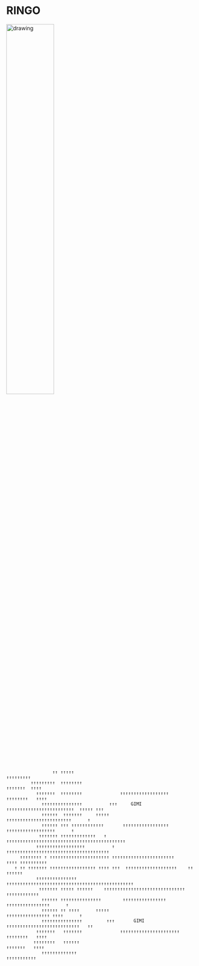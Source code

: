 # RINGO

<img src="https://github.com/RingoMar/RingoMar/assets/28763332/09bad35d-66d4-49ae-8030-beaa519ad1b8" alt="drawing" style="width:50%;"/>


                     ↑↑ ↑↑↑↑↑                                                ↑↑↑↑↑↑↑↑↑              
             ↑↑↑↑↑↑↑↑↑  ↑↑↑↑↑↑↑↑                                          ↑↑↑↑↑↑↑  ↑↑↑↑             
               ↑↑↑↑↑↑↑  ↑↑↑↑↑↑↑↑              ↑↑↑↑↑↑↑↑↑↑↑↑↑↑↑↑↑↑         ↑↑↑↑↑↑↑↑   ↑↑↑↑            
                 ↑↑↑↑↑↑↑↑↑↑↑↑↑↑↑          ↑↑↑     GIMI  ↑↑↑↑↑↑↑↑↑↑↑↑↑↑↑↑↑↑↑↑↑↑↑↑↑  ↑↑↑↑↑ ↑↑↑        
                 ↑↑↑↑↑↑  ↑↑↑↑↑↑↑     ↑↑↑↑↑                    ↑↑↑↑↑↑↑↑↑↑↑↑↑↑↑↑↑↑↑↑↑↑↑↑      ↑       
                 ↑↑↑↑↑↑ ↑↑↑ ↑↑↑↑↑↑↑↑↑↑↑↑       ↑↑↑↑↑↑↑↑↑↑↑↑↑↑↑↑↑    ↑↑↑↑↑↑↑↑↑↑↑↑↑↑↑↑↑↑      ↑       
                ↑↑↑↑↑↑↑ ↑↑↑↑↑↑↑↑↑↑↑↑↑   ↑ ↑↑↑↑↑↑↑↑↑↑↑↑↑↑↑↑↑↑↑↑↑↑↑↑↑↑↑↑↑↑↑↑↑↑↑↑↑↑↑↑↑↑↑↑              
               ↑↑↑↑↑↑↑↑↑↑↑↑↑↑↑↑↑↑          ↑    ↑↑↑↑↑↑↑↑↑↑↑↑↑↑↑↑↑↑↑↑↑↑↑↑↑↑↑↑↑↑↑↑↑↑↑↑↑↑              
         ↑↑↑↑↑↑↑↑ ↑ ↑↑↑↑↑↑↑↑↑↑↑↑↑↑↑↑↑↑↑↑↑↑ ↑↑↑↑↑↑↑↑↑↑↑↑↑↑↑↑↑↑↑↑↑↑↑     ↑↑↑↑ ↑↑↑↑↑↑↑↑↑↑              
       ↑ ↑↑ ↑↑↑↑↑↑↑ ↑↑↑↑↑↑↑↑↑↑↑↑↑↑↑↑↑ ↑↑↑↑ ↑↑↑  ↑↑↑↑↑↑↑↑↑↑↑↑↑↑↑↑↑↑↑    ↑↑       ↑↑↑↑↑↑              
               ↑↑↑↑↑↑↑↑↑↑↑↑↑↑↑         ↑↑↑↑↑↑↑↑↑↑↑↑↑↑↑↑↑↑↑↑↑↑↑↑↑↑↑↑↑↑↑↑↑↑↑↑↑↑↑↑↑↑↑↑↑↑↑              
                ↑↑↑↑↑↑↑ ↑↑↑↑↑ ↑↑↑↑↑↑    ↑↑↑↑↑↑↑↑↑↑↑↑↑↑↑↑↑↑↑↑↑↑↑↑↑↑↑↑↑↑    ↑↑↑↑↑↑↑↑↑↑↑↑              
                 ↑↑↑↑↑↑ ↑↑↑↑↑↑↑↑↑↑↑↑↑↑↑        ↑↑↑↑↑↑↑↑↑↑↑↑↑↑↑↑       ↑↑↑↑↑↑↑↑↑↑↑↑↑↑↑↑      ↑       
                 ↑↑↑↑↑↑ ↑↑ ↑↑↑↑      ↑↑↑↑↑                       ↑↑↑↑↑↑↑↑↑↑↑↑↑↑↑↑ ↑↑↑↑      ↑       
                 ↑↑↑↑↑↑↑↑↑↑↑↑↑↑↑         ↑↑↑       GIMI      ↑↑↑↑↑↑↑↑↑↑↑↑↑↑↑↑↑↑↑↑↑↑↑↑↑↑↑   ↑↑       
               ↑↑↑↑↑↑↑   ↑↑↑↑↑↑↑              ↑↑↑↑↑↑↑↑↑↑↑↑↑↑↑↑↑↑↑↑↑↑     ↑↑↑↑↑↑↑↑   ↑↑↑↑            
              ↑↑↑↑↑↑↑↑   ↑↑↑↑↑↑                                           ↑↑↑↑↑↑↑   ↑↑↑↑            
                 ↑↑↑↑↑↑↑↑↑↑↑↑↑                                              ↑↑↑↑↑↑↑↑↑↑↑             
                                                                                                     
